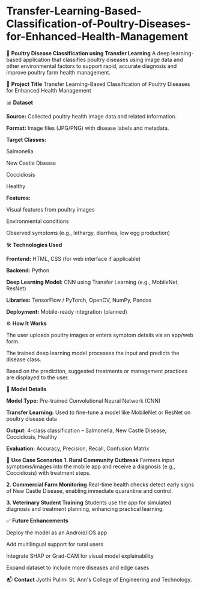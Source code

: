 # Transfer-Learning-Based-Classification-of-Poultry-Diseases-for-Enhanced-Health-Management

🐔 **Poultry Disease Classification using Transfer Learning**
A deep learning-based application that classifies poultry diseases using image data and other environmental factors to support rapid, accurate diagnosis and improve poultry farm health management.

📌 **Project Title**
Transfer Learning-Based Classification of Poultry Diseases for Enhanced Health Management

📊 **Dataset**

**Source:** Collected poultry health image data and related information.

**Format:** Image files (JPG/PNG) with disease labels and metadata.

**Target Classes:**

Salmonella

New Castle Disease

Coccidiosis

Healthy

**Features:**

Visual features from poultry images

Environmental conditions

Observed symptoms (e.g., lethargy, diarrhea, low egg production)

🛠️ **Technologies Used**

**Frontend:** HTML, CSS (for web interface if applicable)

**Backend:** Python

**Deep Learning Model:** CNN using Transfer Learning (e.g., MobileNet, ResNet)

**Libraries:** TensorFlow / PyTorch, OpenCV, NumPy, Pandas

**Deployment:** Mobile-ready integration (planned)

⚙️ **How It Works**

The user uploads poultry images or enters symptom details via an app/web form.

The trained deep learning model processes the input and predicts the disease class.

Based on the prediction, suggested treatments or management practices are displayed to the user.

🧠 **Model Details**

**Model Type:** Pre-trained Convolutional Neural Network (CNN)

**Transfer Learning:** Used to fine-tune a model like MobileNet or ResNet on poultry disease data

**Output:** 4-class classification – Salmonella, New Castle Disease, Coccidiosis, Healthy

**Evaluation:** Accuracy, Precision, Recall, Confusion Matrix

📱 **Use Case Scenarios**
**1. Rural Community Outbreak**
Farmers input symptoms/images into the mobile app and receive a diagnosis (e.g., Coccidiosis) with treatment steps.

**2. Commercial Farm Monitoring**
Real-time health checks detect early signs of New Castle Disease, enabling immediate quarantine and control.

**3. Veterinary Student Training**
Students use the app for simulated diagnosis and treatment planning, enhancing practical learning.

✅ **Future Enhancements**

Deploy the model as an Android/iOS app

Add multilingual support for rural users

Integrate SHAP or Grad-CAM for visual model explainability

Expand dataset to include more diseases and edge cases

📬 **Contact**
Jyothi Pulimi
St. Ann's College of Engineering and Technology.
